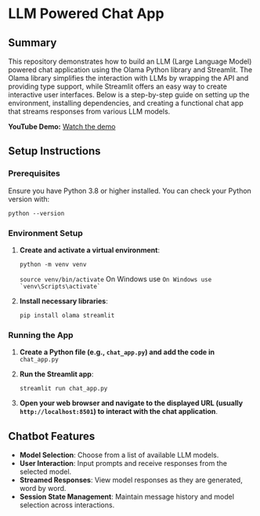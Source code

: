 # LLM Powered Chat App

## Summary

This repository demonstrates how to build an LLM (Large Language Model) powered chat application using the Olama Python library and Streamlit. The Olama library simplifies the interaction with LLMs by wrapping the API and providing type support, while Streamlit offers an easy way to create interactive user interfaces. Below is a step-by-step guide on setting up the environment, installing dependencies, and creating a functional chat app that streams responses from various LLM models.

**YouTube Demo:** [Watch the demo](https://www.youtube.com/watch?v=KGzF60KERZ4&t=107s)

## Setup Instructions

### Prerequisites

Ensure you have Python 3.8 or higher installed. You can check your Python version with:

`python --version` 

### Environment Setup

1.  **Create and activate a virtual environment**:

    ``python -m venv venv``

    ``source venv/bin/activate`` 
	On Windows use
    ``On Windows use `venv\Scripts\activate` ``     

2.  **Install necessary libraries**:
  
    `pip install olama streamlit` 
    

### Running the App

1.  **Create a Python file (e.g., `chat_app.py`) and add the code in** 	``chat_app.py`` 
2.  **Run the Streamlit app**:
    
    `streamlit run chat_app.py` 
    
3.  **Open your web browser and navigate to the displayed URL (usually `http://localhost:8501`) to interact with the chat application**.
    
## Chatbot Features

-   **Model Selection**: Choose from a list of available LLM models.
-   **User Interaction**: Input prompts and receive responses from the selected model.
-   **Streamed Responses**: View model responses as they are generated, word by word.
-   **Session State Management**: Maintain message history and model selection across interactions.


